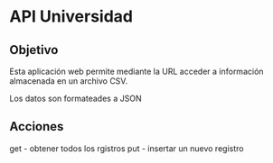 # API Universidad
## Objetivo
Esta aplicación web permite mediante la URL acceder a información almacenada en un archivo CSV.

Los datos son formateades a JSON

## Acciones
get - obtener todos los rgistros
put - insertar un nuevo registro 